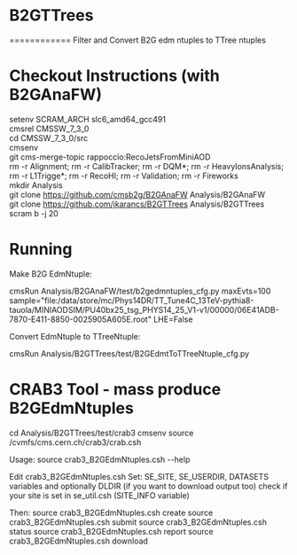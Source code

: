 # B2GTTrees
============
Filter and Convert B2G edm ntuples to TTree ntuples

Checkout Instructions (with B2GAnaFW)
=====================================

setenv SCRAM_ARCH slc6_amd64_gcc491 <br />
cmsrel CMSSW_7_3_0 <br />
cd CMSSW_7_3_0/src <br />
cmsenv <br />
git cms-merge-topic rappoccio:RecoJetsFromMiniAOD <br />
rm -r Alignment; rm -r CalibTracker; rm -r DQM*; rm -r HeavyIonsAnalysis; rm -r L1Trigge*; rm -r RecoHI; rm -r Validation; rm -r Fireworks <br />
mkdir Analysis <br />
git clone https://github.com/cmsb2g/B2GAnaFW Analysis/B2GAnaFW <br />
git clone https://github.com/jkarancs/B2GTTrees Analysis/B2GTTrees <br />
scram b -j 20 <br />

Running
=======

Make B2G EdmNtuple:

cmsRun Analysis/B2GAnaFW/test/b2gedmntuples_cfg.py maxEvts=100 sample="file:/data/store/mc/Phys14DR/TT_Tune4C_13TeV-pythia8-tauola/MINIAODSIM/PU40bx25_tsg_PHYS14_25_V1-v1/00000/06E41ADB-7870-E411-8850-0025905A605E.root" LHE=False

Convert EdmNtuple to TTreeNtuple:

cmsRun Analysis/B2GTTrees/test/B2GEdmtToTTreeNtuple_cfg.py

CRAB3 Tool - mass produce B2GEdmNtuples
=======================================

cd Analysis/B2GTTrees/test/crab3
cmsenv
source /cvmfs/cms.cern.ch/crab3/crab.csh

Usage:
source crab3_B2GEdmNtuples.csh --help

Edit crab3_B2GEdmNtuples.csh
  Set: SE_SITE, SE_USERDIR, DATASETS variables
  and optionally DLDIR (if you want to download output too)
  check if your site is set in se_util.csh (SITE_INFO variable)

Then:
source crab3_B2GEdmNtuples.csh create <TASKNAME>
source crab3_B2GEdmNtuples.csh submit <TASKNAME>
source crab3_B2GEdmNtuples.csh status <TASKNAME>
source crab3_B2GEdmNtuples.csh report <TASKNAME>
source crab3_B2GEdmNtuples.csh download <TASKNAME>
